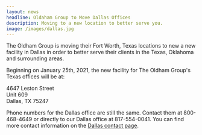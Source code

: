 ```yaml
---
layout: news
headline: Oldaham Group to Move Dallas Offices
description: Moving to a new location to better serve you.
image: /images/dallas.jpg
---
```

The Oldham Group is moving their Fort Worth, Texas locations to new a new facility in Dallas in order to better serve their clients in the Texas, Oklahoma and surrounding areas.

Beginning on January 25th, 2021, the new facility for The Oldham Group's Texas offices will be at:  

4647 Leston Street  
Unit 609  
Dallas, TX 75247  

Phone numbers for the Dallas office are still the same. Contact them at 800-468-4649 or directly to our Dallas office at 817-554-0041. You can find more contact information on the [Dallas contact page](/contact/dallas/).
